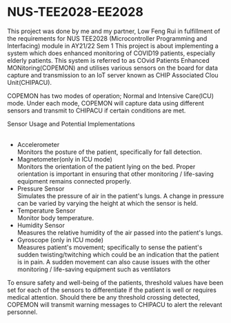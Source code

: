 # NUS-TEE2028-EE2028
This project was done by me and my partner, Low Feng Rui in fulfillment of the requirements for NUS TEE2028 (Microcontroller Programming and Interfacing) module in AY21/22 Sem 1
This project is about implementing a system which does enhanced monitoring of COVID19 patients, especially elderly patients. This system is referred to as COvid Patients Enhanced MONitoring(COPEMON) and utilises various sensors on the board for data capture and transmission to an IoT server known as CHIP Associated Clou Unit(CHIPACU).

COPEMON has two modes of operation; Normal and Intensive Care(ICU) mode. Under each mode, COPEMON will capture data using different sensors and transmit to CHIPACU if certain conditions are met. 

Sensor Usage and Potential Implementations <br><br>
- Accelerometer <br>
Monitors the posture of the patient, specifically for fall detection.<br> 
- Magnetometer(only in ICU mode)<br>
Monitors the orientation of the patient lying on the bed. Proper orientation is important in ensuring that other monitoring / life-saving equipment remains connected properly.
- Pressure Sensor<br>
Simulates the pressure of air in the patient's lungs. A change in pressure can be varied by varying the height at which the sensor is held. 
- Temperature Sensor<br>
Monitor body temperature. 
- Humidity Sensor<br>
Measures the relative humidity of the air passed into the patient's lungs.
- Gyroscope (only in ICU mode)<br>
Measures patient's movement; specifically to sense the patient's sudden twisting/twitching which could be an indication that the patient is in pain. A sudden movement can also cause issues with the other monitoring / life-saving equipment such as ventilators


To ensure safety and well-being of the patients, threshold values have been set for each of the sensors to differentiate if the patient is well or requires medical attention. Should there be any threshold crossing detected, COPEMON will transmit warning messages to CHIPACU to alert the relevant personnel.
